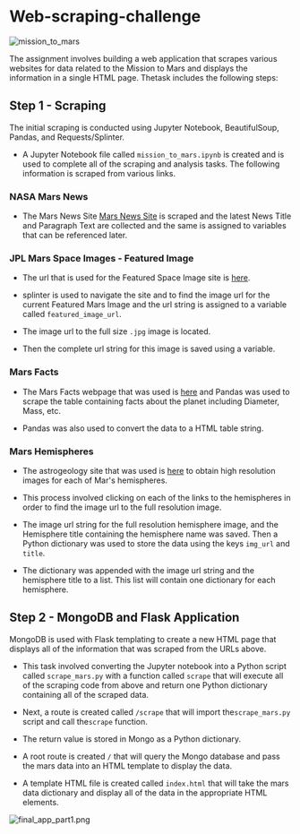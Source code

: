 # Web-scraping-challenge

![mission_to_mars](Images/Mission_to_mars.jpg)


The assignment involves building a web application that scrapes various websites for data related to the Mission to Mars and displays the information in a single HTML page. Thetask includes the following steps:


## Step 1 - Scraping

The initial scraping is conducted using Jupyter Notebook, BeautifulSoup, Pandas, and Requests/Splinter.

* A Jupyter Notebook file called `mission_to_mars.ipynb` is created and is used to complete all of the scraping and analysis tasks. The following information is scraped from various links.

### NASA Mars News

* The Mars News Site [Mars News Site](https://redplanetscience.com/) is scraped and the latest News Title and Paragraph Text are collected and the same is assigned to variables that can be referenced later.

### JPL Mars Space Images - Featured Image

* The url that is used for the Featured Space Image site is [here](https://spaceimages-mars.com).

* splinter is used to navigate the site and to find the image url for the current Featured Mars Image and the url string is assigned to a variable called `featured_image_url`.

* The image url to the full size `.jpg` image is located.

* Then the complete url string for this image is saved using a variable.


### Mars Facts

* The Mars Facts webpage that was used is [here](https://galaxyfacts-mars.com) and Pandas was used to scrape the table containing facts about the planet including Diameter, Mass, etc.

* Pandas was also used to convert the data to a HTML table string.

### Mars Hemispheres

* The astrogeology site that was used is [here](https://marshemispheres.com/) to obtain high resolution images for each of Mar's hemispheres.

* This process involved clicking on each of the links to the hemispheres in order to find the image url to the full resolution image.

* The image url string for the full resolution hemisphere image, and the Hemisphere title containing the hemisphere name was saved. Then a Python dictionary was used to store the data using the keys `img_url` and `title`.

* The dictionary was appended with the image url string and the hemisphere title to a list. This list will contain one dictionary for each hemisphere.


## Step 2 - MongoDB and Flask Application

MongoDB is used with Flask templating to create a new HTML page that displays all of the information that was scraped from the URLs above.

* This task involved converting the Jupyter notebook into a Python script called `scrape_mars.py` with a function called `scrape` that will execute all of the scraping code from above and return one Python dictionary containing all of the scraped data.

* Next, a route is created called `/scrape` that will import the`scrape_mars.py` script and call the`scrape` function.

* The return value is stored in Mongo as a Python dictionary.

* A root route is created `/` that will query the Mongo database and pass the mars data into an HTML template to display the data.

* A template HTML file is created called `index.html` that will take the mars data dictionary and display all of the data in the appropriate HTML elements. 

![final_app_part1.png](Images/final_app.png)


